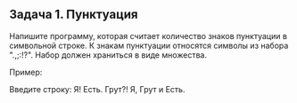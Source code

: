## Задача 1. Пунктуация
Напишите программу, которая считает количество знаков пунктуации в символьной строке. К знакам пунктуации относятся символы из набора ".,;:!?". Набор должен храниться в виде множества.

 

Пример:

Введите строку: Я! Есть. Грут?! Я, Грут и Есть.